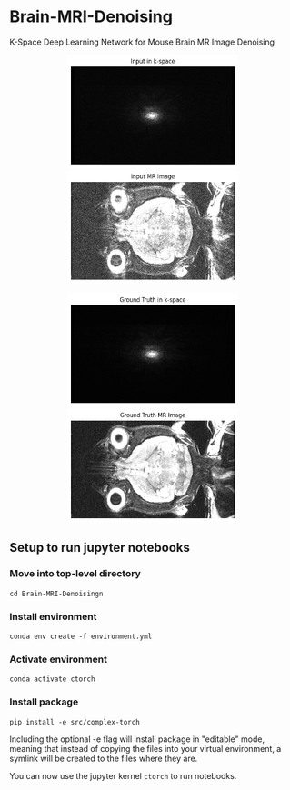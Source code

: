# Brain-MRI-Denoising

K-Space Deep Learning Network for Mouse Brain MR Image Denoising

<p align="center">
  <img src="/notebooks/images/input_kspace.png" width="300" height="200" />
  <img src="/notebooks/images/input_mri.png" width="300" height="200" />
</p>

<p align="center">
  <img src="/notebooks/images/target_kspace.png" width="300" height="200" />
  <img src="/notebooks/images/target_mri.png" width="300" height="200" />
</p>

## Setup to run jupyter notebooks

### Move into top-level directory
```
cd Brain-MRI-Denoisingn
```

### Install environment
```
conda env create -f environment.yml
```

### Activate environment
```
conda activate ctorch
```

### Install package
```
pip install -e src/complex-torch
```
Including the optional -e flag will install package in "editable" mode, meaning that instead of copying the files into your virtual environment, a symlink will be created to the files where they are.

You can now use the jupyter kernel `ctorch` to run notebooks.
